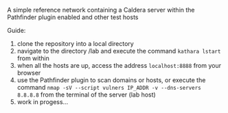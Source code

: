 A simple reference network containing a Caldera server within the Pathfinder plugin enabled and other test hosts

Guide:
1. clone the repository into a local directory
2. navigate to the directory /lab and execute the command `kathara lstart` from within
3. when all the hosts are up, access the address `localhost:8888` from your browser
4. use the Pathfinder plugin to scan domains or hosts,
   or execute the command `nmap -sV --script vulners IP_ADDR -v --dns-servers 8.8.8.8` from the terminal of the server (lab host)
5. work in progess...